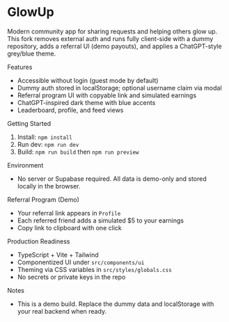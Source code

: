 GlowUp
=====

Modern community app for sharing requests and helping others glow up. This fork removes external auth and runs fully client-side with a dummy repository, adds a referral UI (demo payouts), and applies a ChatGPT-style grey/blue theme.

Features
- Accessible without login (guest mode by default)
- Dummy auth stored in localStorage; optional username claim via modal
- Referral program UI with copyable link and simulated earnings
- ChatGPT-inspired dark theme with blue accents
- Leaderboard, profile, and feed views

Getting Started
1. Install: `npm install`
2. Run dev: `npm run dev`
3. Build: `npm run build` then `npm run preview`

Environment
- No server or Supabase required. All data is demo-only and stored locally in the browser.

Referral Program (Demo)
- Your referral link appears in `Profile`
- Each referred friend adds a simulated $5 to your earnings
- Copy link to clipboard with one click

Production Readiness
- TypeScript + Vite + Tailwind
- Componentized UI under `src/components/ui`
- Theming via CSS variables in `src/styles/globals.css`
- No secrets or private keys in the repo

Notes
- This is a demo build. Replace the dummy data and localStorage with your real backend when ready.
